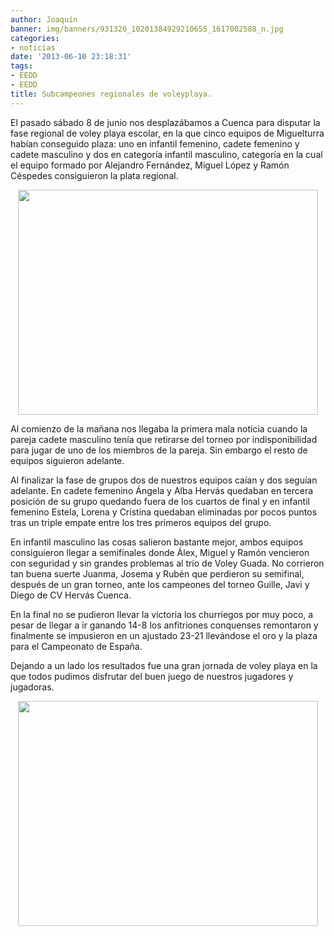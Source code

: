 ```yaml
---
author: Joaquín
banner: img/banners/931320_10201384929210655_1617002588_n.jpg
categories:
- noticias
date: '2013-06-10 23:18:31'
tags:
- EEDD
- EEDD
title: Subcampeones regionales de voleyplaya.
---
```


El pasado sábado 8 de junio nos desplazábamos a Cuenca para disputar la fase regional de voley playa escolar, en la que cinco equipos de Miguelturra habían conseguido plaza: uno en infantil femenino, cadete femenino y cadete masculino y dos en categoría infantil masculino, categoría en la cual el equipo formado por Alejandro Fernández, Miguel López y Ramón Céspedes consiguieron la plata regional.

<center>
<img src="http://www.advmiguelturra.org/img/banners/image%20%281%29.jpg" height="360" width="480"/> </center>

Al comienzo de la mañana nos llegaba la primera mala noticia cuando la pareja cadete masculino tenía que retirarse del torneo por indisponibilidad para jugar de uno de los miembros de la pareja. Sin embargo el resto de equipos siguieron adelante.

Al finalizar la fase de grupos dos de nuestros equipos caían y dos seguían adelante. En cadete femenino Ángela y Alba Hervás quedaban en tercera posición de su grupo quedando fuera de los cuartos de final y en infantil femenino Estela, Lorena y Cristina quedaban eliminadas por pocos puntos tras un triple empate entre los tres primeros equipos del grupo.

En infantil masculino las cosas salieron bastante mejor, ambos equipos consiguieron llegar a semifinales donde Álex, Miguel y Ramón vencieron con seguridad y sin grandes problemas al trío de Voley Guada. No corrieron tan buena suerte Juanma, Josema y Rubén que perdieron su semifinal, después de un gran torneo, ante los campeones del torneo Guille, Javi y Diego de CV Hervás Cuenca.

En la final no se pudieron llevar la victoria los churriegos por muy poco, a pesar de llegar a ir ganando 14-8 los anfitriones conquenses remontaron y finalmente se impusieron en un ajustado 23-21 llevándose el oro y la plaza para el Campeonato de España.

Dejando a un lado los resultados fue una gran jornada de voley playa en la que todos pudimos disfrutar del buen juego de nuestros jugadores y jugadoras.

<center>
<img src="http://www.advmiguelturra.org/img/banners/931320_10201384929210655_1617002588_n.jpg" height="360" width="480"/> </center>




